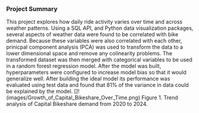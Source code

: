 ### Project Summary  
This project explores how daily ride activity varies over time and across weather patterns. Using a SQL API, and Python data visualization packages, several aspects of weather data were found to be correlated
with bike demand. Because these variables were also correlated with each other, prinicpal component analysis (PCA) was used to transform the data to a lower dimensional space and remove any colinearity
problems. The transformed dataset was then merged with categorical variables to be used in a random forest regression model. After the model was built, hyperparameters were configured to increase model
bias so that it would generalize well. After building the ideal model its performance was evaluated using test data and found that 81% of the variance in data could be explained by the model.
[]!(images/Growth_of_Capital_Bikeshare_Over_Time.png)
Figure 1. Trend analysis of Capital Bikeshare demand from 2020 to 2024.
